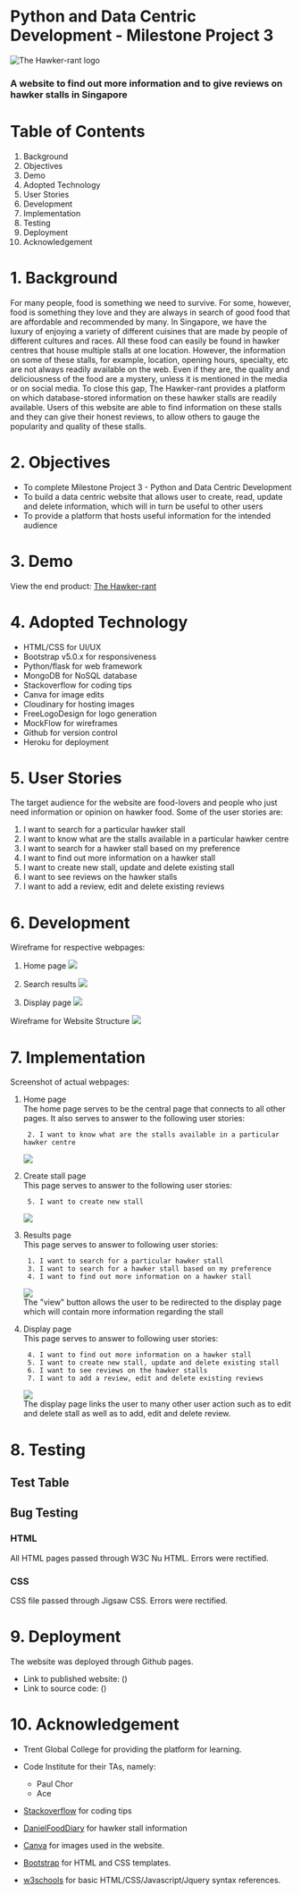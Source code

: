 # Python and Data Centric Development - Milestone Project 3

![The Hawker-rant logo](static/images/logo.png) 
### A website to find out more information and to give reviews on hawker stalls in Singapore

# Table of Contents
1. Background
2. Objectives
3. Demo
4. Adopted Technology
5. User Stories
6. Development
7. Implementation
8. Testing
9. Deployment
10. Acknowledgement

# 1. Background
For many people, food is something we need to survive. For some, however, food is something they love
and they are always in search of good food that are affordable and recommended by many.
In Singapore, we have the luxury of enjoying a variety of different cuisines that are made by people of different
cultures and races. All these food can easily be found in hawker centres that house multiple stalls at one location. 
However, the information on some of these stalls, for example, location, opening hours, specialty, etc are not always
readily available on the web. Even if they are, the quality and deliciousness of the food are a mystery, unless it 
is mentioned in the media or on social media. To close this gap, The Hawker-rant provides a platform on which database-stored 
information on these hawker stalls are readily available. Users of this website are able to find information on these
stalls and they can give their honest reviews, to allow others to gauge the popularity and quality of these stalls.

# 2. Objectives
* To complete Milestone Project 3 - Python and Data Centric Development
* To build a data centric website that allows user to create, read, update and delete information, which will in turn be useful to other users
* To provide a platform that hosts useful information for the intended audience

# 3. Demo
View the end product: [The Hawker-rant](https://farhan-thehawkerrant.herokuapp.com/)

# 4. Adopted Technology
* HTML/CSS for UI/UX
* Bootstrap v5.0.x for responsiveness
* Python/flask for web framework
* MongoDB for NoSQL database
* Stackoverflow for coding tips
* Canva for image edits
* Cloudinary for hosting images
* FreeLogoDesign for logo generation
* MockFlow for wireframes
* Github for version control
* Heroku for deployment

# 5. User Stories
The target audience for the website are food-lovers and people who just need information or opinion on hawker food. 
Some of the user stories are:

1. I want to search for a particular hawker stall
2. I want to know what are the stalls available in a particular hawker centre
3. I want to search for a hawker stall based on my preference
4. I want to find out more information on a hawker stall
5. I want to create new stall, update and delete existing stall
6. I want to see reviews on the hawker stalls
7. I want to add a review, edit and delete existing reviews

# 6. Development
Wireframe for respective webpages:

1. Home page
![](static/images/thr_home.png)

2. Search results
![](static/images/thr_results.png)

3. Display page
![](static/images/thr_display.png)

Wireframe for Website Structure
![](static/images/website_structure.png)

# 7. Implementation
Screenshot of actual webpages:

1. Home page
   <br>
   The home page serves to be the central page that connects to all other pages.
   It also serves to answer to the following user stories:
   ```
    2. I want to know what are the stalls available in a particular hawker centre
    ```
   ![](static/images/actual_home.png)

2. Create stall page
   <br>
   This page serves to answer to the following user stories:
   ```
    5. I want to create new stall
    ```
   ![](static/images/actual_create.png)

3. Results page
   <br>
   This page serves to answer to following user stories:
   ```
    1. I want to search for a particular hawker stall
    3. I want to search for a hawker stall based on my preference
    4. I want to find out more information on a hawker stall
    ```
   ![](static/images/actual_results.png)
   <br>
    The "view" button allows the user to be redirected to the display page which will contain more information 
    regarding the stall

4. Display page
    <br>
   This page serves to answer to following user stories:
   ```
    4. I want to find out more information on a hawker stall
    5. I want to create new stall, update and delete existing stall
    6. I want to see reviews on the hawker stalls
    7. I want to add a review, edit and delete existing reviews
    ```
   ![](static/images/actual_display.png)
   <br>
   The display page links the user to many other user action such as to edit and delete stall as well as
   to add, edit and delete review.


# 8. Testing

## Test Table

<!-- | Test Type | Test | Result | Error Fix |
|:---------:|:-------------:|:-------------:|:-------------:|
| Functionality | Test navbar links among all pages | All links work | NA |
| Functionality | Test links on cards in main page | All links work | NA |
| Functionality | Test API endpoints | Endpoints work as expected | NA |
| Usability | Test API endpoints that may not exist in API database, ie; local Singaporean dishes | Endpoint does not exist. No data retrieved. | Display alert message in UI. If endpoint does not exist, alert message will pop up, informing user that the dish is not found in the "library" |
| Functionality | Test appended table in calorie counter page | Table row appended from the top instead of the bottom | Targeted wrong DOM tree in JS. Rectified by specifying ID |
| Usability | Test BMI & recommended calorie intake formula. Counter checked with physical calculator. | Returns different number from physical calculator | Syntax error in code. Rectified by correcting the syntax |
| Usability | Test user input validation by entering unwanted characters and numbers in input field | Input field accepted unwanted characters and numbers | Accepted characters for input field was not defined in JS file. Rectified by defining the wanted/unwanted characters for each input field |
| Responsiveness | Test responsiveness of navbar collapse using Google Chrome inspect element | Navbar able to collapse in small screen and expand when the collapse button is clicked | NA |
| Responsiveness | Test responsiveness of images and columns using Google Chrome inspect element | Images are resized and columns are restacked | NA | -->


## Bug Testing
### HTML
All HTML pages passed through W3C Nu HTML. Errors were rectified.
    

### CSS
   CSS file passed through Jigsaw CSS. Errors were rectified.
   



# 9. Deployment
The website was deployed through Github pages.
* Link to published website: ()
* Link to source code: ()

# 10. Acknowledgement
* Trent Global College for providing the platform for learning.
* Code Institute for their TAs, namely:
  * Paul Chor
  * Ace
 
* [Stackoverflow](https://stackoverflow.com/) for coding tips
* [DanielFoodDiary](https://danielfooddiary.com/) for hawker stall information
* [Canva](https://www.canva.com/) for images used in the website.
* [Bootstrap](https://getbootstrap.com/) for HTML and CSS templates.
* [w3schools](https://www.w3schools.com/) for basic HTML/CSS/Javascript/Jquery syntax references.
